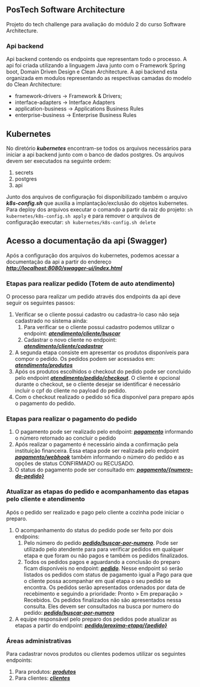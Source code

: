 ## PosTech Software Architecture

Projeto do tech challenge para avaliação do módulo 2 do curso Software Architecture.

### Api backend

Api backend contendo os endpoints que representam todo o processo. A api foi criada utilizando a linguagem Java junto com o Framework Spring boot, Domain Driven Design e Clean Architecture.
A api backend esta organizada em modulos representando as respectivas camadas do modelo do Clean Architecture:
- framework-drivers -> Framework & Drivers;
- interface-adapters -> Interface Adapters
- application-business -> Applications Business Rules
- enterprise-business -> Enterprise Business Rules

## Kubernetes

No diretório ***kubernetes*** encontram-se todos os arquivos necessários para iniciar a api backend junto com o banco de dados postgres.
Os arquivos devem ser executados na seguinte ordem:

1. secrets
2. postgres
3. api

Junto dos arquivos de configuração foi disponibilizado também o arquivo ***k8s-config.sh*** que auxilia a implantação/exclusão do objetos kubernetes.
Para deploy dos arquivos executar o comando a partir da raiz do projeto:
`sh kubernetes/k8s-config.sh apply` e para remover o arquivos de configuração executar: `sh kubernetes/k8s-config.sh delete`

## Acesso a documentação da api (Swagger)

Após a configuração dos arquivos do kubernetes, podemos acessar a documentação da api a partir do endereço ***[http://localhost:8080/swagger-ui/index.html](http://localhost:8080/swagger-ui/index.html)***

### Etapas para realizar pedido (Totem de auto atendimento)

O processo para realizar um pedido através dos endpoints da api deve seguir os seguintes passos:

1. Verificar se o cliente possui cadastro ou cadastra-lo caso não seja cadastrado no sistema ainda:
   1. Para verificar se o cliente possui cadastro podemos utilizar o endpoint: ***[atendimento/cliente/buscar](http://localhost:8080/swagger-ui/index.html#/Totem%20de%20auto%20atendimento/buscarClientePorCpf)***
   2. Cadastrar o novo cliente no endpoint: ***[atendimento/cliente/cadastrar](http://localhost:8080/swagger-ui/index.html#/Totem%20de%20auto%20atendimento/cadastrarNovoCliente)***
2. A segunda etapa consiste em apresentar os produtos disponíveis para compor o pedido. Os pedidos podem ser acessados em: ***[atendimento/produtos](http://localhost:8080/swagger-ui/index.html#/Totem%20de%20auto%20atendimento/buscarProdutosPorCategoria)***
3. Após os produtos escolhidos o checkout do pedido pode ser concluido pelo endpoint ***[atendimento/pedido/checkout](http://localhost:8080/swagger-ui/index.html#/Totem%20de%20auto%20atendimento/checkout)***. O cliente é opcional durante o checkout, se o cliente desejar se identificar é necessário incluir o cpf do cliente no payload do pedido.
4. Com o checkout realizado o pedido só fica disponível para preparo após o pagamento do pedido.

### Etapas para realizar o pagamento do pedido

1. O pagamento pode ser realizado pelo endpoint: ***[pagamento](http://localhost:8080/swagger-ui/index.html#/Pagamentos/pagamento)*** informando o número retornado ao concluir o pedido
2. Após realizar o pagamento é necessário ainda a confirmação pela instituição financeira. Essa etapa pode ser realizada pelo 
endpoint ***[pagamento/webhook](http://localhost:8080/swagger-ui/index.html#/Pagamentos/confirmacaoPagamento)*** 
também informando o número do pedido e as opções de status CONFIRMADO ou RECUSADO.
3. O status do pagamento pode ser consultado em: ***[pagamento/{numero-do-pedido}](http://localhost:8080/swagger-ui/index.html#/Pagamentos/consultarStatusDoPagamento)***

### Atualizar as etapas do pedido e acompanhamento das etapas pelo cliente e atendimento

Após o pedido ser realizado e pago pelo cliente a cozinha pode iniciar o preparo.

1. O acompanhamento do status do pedido pode ser feito por dois endpoins:
   1. Pelo número do pedido ***[pedido/buscar-por-numero](http://localhost:8080/swagger-ui/index.html#/Pedidos/buscarPedidoPorId)***. Pode ser utilizado pelo atendente para para verificar pedidos em qualquer etapa e que foram ou não pagos e também os pedidos finalizados.
   2. Todos os pedidos pagos e aguardando a conclusão do preparo ficam disponíveis no endpoint: ***[pedido](http://localhost:8080/swagger-ui/index.html#/Pedidos/listar_1)***. Nesse endpoint só serão listados os pedidos com status de pagamento igual a Pago para que o cliente possa acompanhar em qual etapa o seu pedido se encontra.
   Os pedidos serão apresentados ordenados por data de recebimento e seguindo a prioridade: Pronto > Em preparação > Recebidos. 
   Os pedidos finalizados não são apresentados nessa consulta. Eles devem ser consultados na busca por numero do pedido: ***[pedido/buscar-por-numero](http://localhost:8080/swagger-ui/index.html#/Pedidos/buscarPedidoPorId)***
2. A equipe responsável pelo preparo dos pedidos pode atualizar as etapas a partir do endpoint: ***[pedido/proxima-etapa/{pedido}](http://localhost:8080/swagger-ui/index.html#/Pedidos/atualizaParaEmPreparacao)***

### Áreas administrativas

Para cadastrar novos produtos ou clientes podemos utilizar os seguintes endpoints:

1. Para produtos: ***[produtos](http://localhost:8080/swagger-ui/index.html#/%C3%81rea%20administrativa%20-%20Produtos)***
2. Para clientes: ***[clientes](http://localhost:8080/swagger-ui/index.html#/%C3%81rea%20administrativa%20-%20Clientes)***
